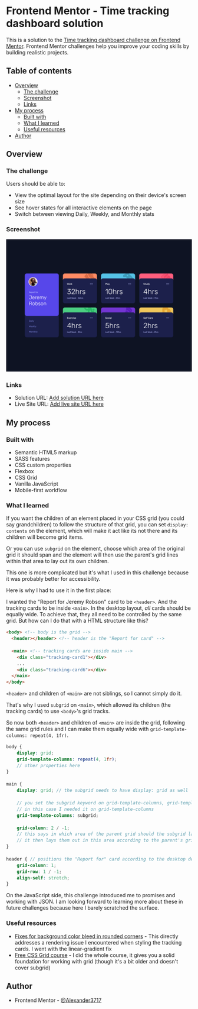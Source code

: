 # Frontend Mentor - Time tracking dashboard solution

This is a solution to the [Time tracking dashboard challenge on Frontend Mentor](https://www.frontendmentor.io/challenges/time-tracking-dashboard-UIQ7167Jw). Frontend Mentor challenges help you improve your coding skills by building realistic projects. 

## Table of contents

- [Overview](#overview)
  - [The challenge](#the-challenge)
  - [Screenshot](#screenshot)
  - [Links](#links)
- [My process](#my-process)
  - [Built with](#built-with)
  - [What I learned](#what-i-learned)
  - [Useful resources](#useful-resources)
- [Author](#author)

## Overview

### The challenge

Users should be able to:

- View the optimal layout for the site depending on their device's screen size
- See hover states for all interactive elements on the page
- Switch between viewing Daily, Weekly, and Monthly stats

### Screenshot

![](./screenshot.png)

### Links

- Solution URL: [Add solution URL here](https://www.frontendmentor.io/solutions/responsive-time-tracking-dashboard-made-with-css-grid-and-subgrid-STWrpwLl4T)
- Live Site URL: [Add live site URL here](https://alexander3717.github.io/TimeTrackingDashboard/)

## My process

### Built with

- Semantic HTML5 markup
- SASS features
- CSS custom properties
- Flexbox
- CSS Grid
- Vanilla JavaScript
- Mobile-first workflow

### What I learned

If you want the children of an element placed in your CSS grid (you could say grandchildren) to follow the structure of that grid, you can set `display: contents` on the element, which will make it act like its not there and its children will become grid items.

Or you can use `subgrid` on the element, choose which area of the original grid it should span and the element will then use the parent's grid lines within that area to lay out its own children.

This one is more complicated but it's what I used in this challenge because it was probably better for accessibility.

Here is why I had to use it in the first place:

I wanted the "Report for Jeremy Robson" card to be `<header>`. And the tracking cards to be inside `<main>`. In the desktop layout, *all* cards should be equally wide. To achieve that, they all need to be controlled by the same grid. But how can I do that with a HTML structure like this?

```html
<body> <!-- body is the grid -->
  <header></header> <!-- header is the "Report for card" -->

  <main> <!-- tracking cards are inside main -->
    <div class="tracking-card1"></div> 
    ...
    <div class="tracking-card6"></div>
  </main>
</body>
```

`<header>` and children of `<main>` are not siblings, so I cannot simply do it.

That's why I used `subgrid` on `<main>`, which allowed its children (the tracking cards) to use `<body>`'s grid tracks.

So now both `<header>` and children of `<main>` are inside the grid, following the same grid rules and I can make them equally wide with `grid-template-columns: repeat(4, 1fr)`.

```scss
body {
    display: grid;
    grid-template-columns: repeat(4, 1fr);
    // other properties here
}

main {
    display: grid; // the subgrid needs to have display: grid as well

    // you set the subgrid keyword on grid-template-columns, grid-template-rows or both
    // in this case I needed it on grid-template-columns
    grid-template-columns: subgrid;

    grid-column: 2 / -1;
    // this says in which area of the parent grid should the subgrid lay out its children
    // it then lays them out in this area according to the parent's grid lines
}

header { // positions the "Report for" card according to the desktop design
    grid-column: 1;
    grid-row: 1 / -1;
    align-self: stretch;
}
```

On the JavaScript side, this challenge introduced me to promises and working with JSON. I am looking forward to learning more about these in future challenges because here I barely scratched the surface.

### Useful resources

- [Fixes for background color bleed in rounded corners](https://dev.to/rashidshamloo/css-fixing-background-color-bleed-in-rounded-corners-2kh4) - This directly addresses a rendering issue I encountered when styling the tracking cards. I went with the linear-gradient fix
- [Free CSS Grid course](https://cssgrid.io/) - I did the whole course, it gives you a solid foundation for working with grid (though it's a bit older and doesn't cover subgrid)

## Author

- Frontend Mentor - [@Alexander3717](https://www.frontendmentor.io/profile/Alexander3717)
